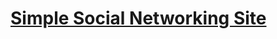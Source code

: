 # [Simple Social Networking Site](https://www.sourcecodester.com/php/15311/simple-social-networking-site-instagram-phpoop-free-source-code.html)

